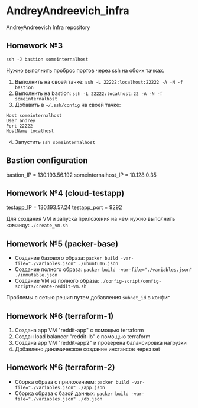 # AndreyAndreevich_infra
AndreyAndreevich Infra repository

## Homework №3

`ssh -J bastion someinternalhost`

Нужно выполнить проброс портов через ssh на обоих тачках.
1. Выполнить на своей тачке: `ssh -L 22222:localhost:22222 -A -N -f bastion`
2. Выполнить на bastion: `ssh -L 22222:localhost:22 -A -N -f someinternalhost`
3. Добавить в `~/.ssh/config` на своей тачке:
```
Host someinternalhost
User andrey
Port 22222
HostName localhost
```
4. Запустить `ssh someinternalhost`

## Bastion configuration
bastion_IP = 130.193.56.192
someinternalhost_IP = 10.128.0.35

## Homework №4 (cloud-testapp)
testapp_IP = 130.193.57.24
testapp_port = 9292

Для создания VM и запуска приложения на нем нужно выполнить команду: `./create_vm.sh`

## Homework №5 (packer-base)

* Создание базового образа: `packer build -var-file="./variables.json" ./ubuntu16.json`
* Создание полного образа: `packer build -var-file="./variables.json" ./immutable.json`
* Создание VM из полного образа: `./config-script/config-scripts/create-reddit-vm.sh`

Проблемы с сетью решил путем добавления `subnet_id` в конфиг

## Homework №6 (terraform-1)

1. Создана app VM "reddit-app" с помощью terraform
2. Создан load balancer "reddit-lb" с помощью terraform
3. Создана app VM "reddit-app2" и проверена балансировка нагрузки
4. Добавлено динамическое создание инстансов через set

## Homework №6 (terraform-2)

* Сборка образа с приложением: `packer build -var-file="./variables.json" ./app.json`
* Сборка образа с базой данных: `packer build -var-file="./variables.json" ./db.json`
